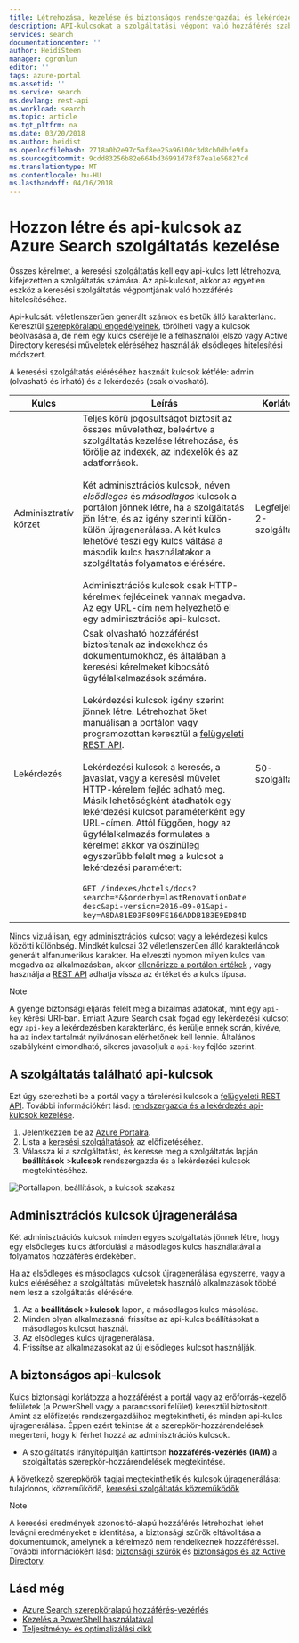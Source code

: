 ```yaml
---
title: Létrehozása, kezelése és biztonságos rendszergazdai és lekérdezés api-kulcsot az Azure Search |} Microsoft Docs
description: API-kulcsokat a szolgáltatási végpont való hozzáférés szabályozása. Adminisztrációs kulcsok írási hozzáférést. Lekérdezési kulcsok a csak olvasási hozzáféréssel is létrehozható.
services: search
documentationcenter: ''
author: HeidiSteen
manager: cgronlun
editor: ''
tags: azure-portal
ms.assetid: ''
ms.service: search
ms.devlang: rest-api
ms.workload: search
ms.topic: article
ms.tgt_pltfrm: na
ms.date: 03/20/2018
ms.author: heidist
ms.openlocfilehash: 2718a0b2e97c5af8ee25a96100c3d8cb0dbfe9fa
ms.sourcegitcommit: 9cdd83256b82e664bd36991d78f87ea1e56827cd
ms.translationtype: MT
ms.contentlocale: hu-HU
ms.lasthandoff: 04/16/2018
---
```

# <a name="create-and-manage-api-keys-for-an-azure-search-service"></a>Hozzon létre és api-kulcsok az Azure Search szolgáltatás kezelése

Összes kérelmet, a keresési szolgáltatás kell egy api-kulcs lett létrehozva, kifejezetten a szolgáltatás számára. Az api-kulcsot, akkor az egyetlen eszköz a keresési szolgáltatás végpontjának való hozzáférés hitelesítéséhez. 

Api-kulcsát: véletlenszerűen generált számok és betűk álló karakterlánc. Keresztül [szerepköralapú engedélyeinek](search-security-rbac.md), törölheti vagy a kulcsok beolvasása a, de nem egy kulcs cserélje le a felhasználói jelszó vagy Active Directory keresési műveletek eléréséhez használják elsődleges hitelesítési módszert. 

A keresési szolgáltatás eléréséhez használt kulcsok kétféle: admin (olvasható és írható) és a lekérdezés (csak olvasható).

|Kulcs|Leírás|Korlátok|  
|---------|-----------------|------------|  
|Adminisztratív körzet|Teljes körű jogosultságot biztosít az összes művelethez, beleértve a szolgáltatás kezelése létrehozása, és törölje az indexek, az indexelők és az adatforrások.<br /><br /> Két adminisztrációs kulcsok, néven *elsődleges* és *másodlagos* kulcsok a portálon jönnek létre, ha a szolgáltatás jön létre, és az igény szerinti külön-külön újragenerálása. A két kulcs lehetővé teszi egy kulcs váltása a második kulcs használatakor a szolgáltatás folyamatos elérésére.<br /><br /> Adminisztrációs kulcsok csak HTTP-kérelmek fejléceinek vannak megadva. Az egy URL-cím nem helyezhető el egy adminisztrációs api-kulcsot.|Legfeljebb 2-szolgáltatás|  
|Lekérdezés|Csak olvasható hozzáférést biztosítanak az indexekhez és dokumentumokhoz, és általában a keresési kérelmeket kibocsátó ügyfélalkalmazások számára.<br /><br /> Lekérdezési kulcsok igény szerint jönnek létre. Létrehozhat őket manuálisan a portálon vagy programozottan keresztül a [felügyeleti REST API](https://docs.microsoft.com/rest/api/searchmanagement/).<br /><br /> Lekérdezési kulcsok a keresés, a javaslat, vagy a keresési művelet HTTP-kérelem fejléc adható meg. Másik lehetőségként átadhatók egy lekérdezési kulcsot paraméterként egy URL-címen. Attól függően, hogy az ügyfélalkalmazás formulates a kérelmet akkor valószínűleg egyszerűbb felelt meg a kulcsot a lekérdezési paramétert:<br /><br /> `GET /indexes/hotels/docs?search=*&$orderby=lastRenovationDate desc&api-version=2016-09-01&api-key=A8DA81E03F809FE166ADDB183E9ED84D`|50-szolgáltatás|  

 Nincs vizuálisan, egy adminisztrációs kulcsot vagy a lekérdezési kulcs közötti különbség. Mindkét kulcsai 32 véletlenszerűen álló karakterláncok generált alfanumerikus karakter. Ha elveszti nyomon milyen kulcs van megadva az alkalmazásban, akkor [ellenőrizze a portálon értékek](https://portal.azure.com) , vagy használja a [REST API](https://docs.microsoft.com/rest/api/searchmanagement/) adhatja vissza az értéket és a kulcs típusa.  

> [!NOTE]  
>  A gyenge biztonsági eljárás felelt meg a bizalmas adatokat, mint egy `api-key` kérési URI-ban. Emiatt Azure Search csak fogad egy lekérdezési kulcsot egy `api-key` a lekérdezésben karakterlánc, és kerülje ennek során, kivéve, ha az index tartalmát nyilvánosan elérhetőnek kell lennie. Általános szabályként elmondható, sikeres javasoljuk a `api-key` fejléc szerint.  

## <a name="find-api-keys-for-your-service"></a>A szolgáltatás található api-kulcsok

Ezt úgy szerezheti be a portál vagy a tárelérési kulcsok a [felügyeleti REST API](https://docs.microsoft.com/rest/api/searchmanagement/). További információkért lásd: [rendszergazda és a lekérdezés api-kulcsok kezelése](search-security-api-keys.md).

1. Jelentkezzen be az [Azure Portalra](https://portal.azure.com).
2. Lista a [keresési szolgáltatások](https://portal.azure.com/#blade/HubsExtension/BrowseResourceBlade/resourceType/Microsoft.Search%2FsearchServices) az előfizetéséhez.
3. Válassza ki a szolgáltatást, és keresse meg a szolgáltatás lapján **beállítások** >**kulcsok** rendszergazda és a lekérdezési kulcsok megtekintéséhez.

![Portállapon, beállítások, a kulcsok szakasz](media/search-security-overview/settings-keys.png)

## <a name="regenerate-admin-keys"></a>Adminisztrációs kulcsok újragenerálása

Két adminisztrációs kulcsok minden egyes szolgáltatás jönnek létre, hogy egy elsődleges kulcs átfordulási a másodlagos kulcs használatával a folyamatos hozzáférés érdekében.

Ha az elsődleges és másodlagos kulcsok újragenerálása egyszerre, vagy a kulcs eléréséhez a szolgáltatási műveletek használó alkalmazások többé nem lesz a szolgáltatás elérésére.

1. Az a **beállítások** >**kulcsok** lapon, a másodlagos kulcs másolása.
2. Minden olyan alkalmazásnál frissítse az api-kulcs beállításokat a másodlagos kulcsot használ.
3. Az elsődleges kulcs újragenerálása.
4. Frissítse az alkalmazásokat az új elsődleges kulcsot használják.

## <a name="secure-api-keys"></a>A biztonságos api-kulcsok
Kulcs biztonsági korlátozza a hozzáférést a portál vagy az erőforrás-kezelő felületek (a PowerShell vagy a parancssori felület) keresztül biztosított. Amint az előfizetés rendszergazdáihoz megtekintheti, és minden api-kulcs újragenerálása. Éppen ezért tekintse át a szerepkör-hozzárendelések megérteni, hogy ki férhet hozzá az adminisztrációs kulcsok.

+ A szolgáltatás irányítópultján kattintson **hozzáférés-vezérlés (IAM)** a szolgáltatás szerepkör-hozzárendelések megtekintése.

A következő szerepkörök tagjai megtekinthetik és kulcsok újragenerálása: tulajdonos, közreműködő, [keresési szolgáltatás közreműködők](https://docs.microsoft.com/azure/role-based-access-control/built-in-roles#search-service-contributor)

> [!Note]
> A keresési eredmények azonosító-alapú hozzáférés létrehozhat lehet levágni eredményeket e identitása, a biztonsági szűrők eltávolítása a dokumentumok, amelynek a kérelmező nem rendelkeznek hozzáféréssel. További információkért lásd: [biztonsági szűrők](search-security-trimming-for-azure-search.md) és [biztonságos és az Active Directory](search-security-trimming-for-azure-search-with-aad.md).

## <a name="see-also"></a>Lásd még

+ [Azure Search szerepköralapú hozzáférés-vezérlés](search-security-rbac.md)
+ [Kezelés a PowerShell használatával](search-manage-powershell.md) 
+ [Teljesítmény- és optimalizálási cikk](search-performance-optimization.md)